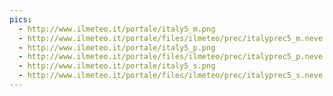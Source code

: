 ```yaml
---
pics:
  - http://www.ilmeteo.it/portale/italy5_m.png
  - http://www.ilmeteo.it/portale/files/ilmeteo/prec/italyprec5_m.neve.png
  - http://www.ilmeteo.it/portale/italy5_p.png
  - http://www.ilmeteo.it/portale/files/ilmeteo/prec/italyprec5_p.neve.png
  - http://www.ilmeteo.it/portale/italy5_s.png
  - http://www.ilmeteo.it/portale/files/ilmeteo/prec/italyprec5_s.neve.png
---
```

